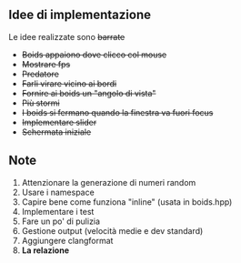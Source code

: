 ## Idee di implementazione
Le idee realizzate sono ~~barrate~~
- ~~Boids appaiono dove clicco col mouse~~
- ~~Mostrare fps~~
- ~~Predatore~~
- ~~Farli virare vicino ai bordi~~
- ~~Fornire ai boids un "angolo di vista"~~
- ~~Più stormi~~
- ~~I boids si fermano quando la finestra va fuori focus~~
- ~~Implementare slider~~
- ~~Schermata iniziale~~

## Note
1. Attenzionare la generazione di numeri random
2. Usare i namespace
3. Capire bene come funziona "inline" (usata in boids.hpp)
4. Implementare i test
5. Fare un po' di pulizia
6. Gestione output (velocità medie e dev standard)
7. Aggiungere clangformat
8. **La relazione**
